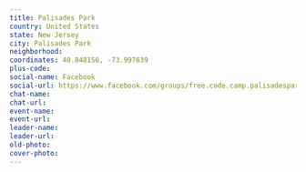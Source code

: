 ```yaml
---
title: Palisades Park
country: United States
state: New Jersey
city: Palisades Park
neighborhood: 
coordinates: 40.848156, -73.997639
plus-code:
social-name: Facebook
social-url: https://www.facebook.com/groups/free.code.camp.palisadespark
chat-name:
chat-url:
event-name:
event-url:
leader-name:
leader-url:
old-photo: 
cover-photo:
---
```

